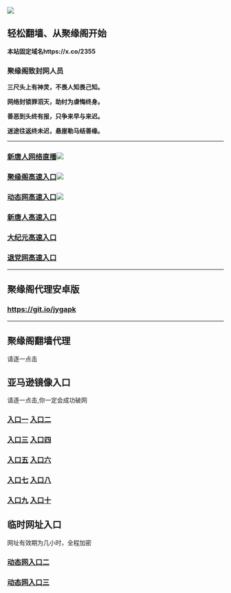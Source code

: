 
![](https://raw.githubusercontent.com/hao369/a/master/j.jpg)



## 轻松翻墙、从聚缘阁开始

**本站固定域名https://x.co/2355**

### 聚缘阁致封网人员

**三尺头上有神灵，不畏人知畏己知。**

**网络封锁罪滔天，助纣为虐悔终身。**

**善恶到头终有报，只争来早与来迟。**

**迷途往返终未迟，悬崖勒马结善缘。**





***
### [新唐人网络直播]( http://5857478.jytz3.jshowe.com.au/t-1-1)![](https://raw.githubusercontent.com/hao369/a/master/jygtj.gif)

### [聚缘阁高速入口](https://7hdecsxvk5.execute-api.ap-northeast-2.amazonaws.com/getwty)![](https://raw.githubusercontent.com/hao369/a/master/jyg.gif)

### [动态网高速入口](https://twljb9uuxh.execute-api.ap-south-1.amazonaws.com/5235bb4356/?id=2)![](https://raw.githubusercontent.com/hao369/a/master/jygdl.gif)

### [新唐人高速入口](https://twljb9uuxh.execute-api.ap-south-1.amazonaws.com/5235bb4356/?id=5)

### [大纪元高速入口](https://twljb9uuxh.execute-api.ap-south-1.amazonaws.com/5235bb4356/?id=7)

### [退党网高速入口](https://twljb9uuxh.execute-api.ap-south-1.amazonaws.com/5235bb4356/?id=8)






***


##  聚缘阁代理安卓版

### https://git.io/jygapk


***


## 聚缘阁翻墙代理 

请逐一点击

## 亚马逊镜像入口 

请逐一点击,你一定会成功破网

### **[入口一](https://s3-ap-southeast-2.amazonaws.com/jyg1/jyg.html)** **[入口二]( https://s3.eu-west-2.amazonaws.com/jyg2/jyg.html)**


### **[入口三](https://s3.eu-central-1.amazonaws.com/jyg3/jyg.html)**  **[入口四](https://s3-ap-southeast-1.amazonaws.com/jyg4/jyg.html)**

### **[入口五](https://s3.ap-south-1.amazonaws.com/jyg5/jyg.html)**  **[入口六](https://s3-us-west-1.amazonaws.com/jyg6/jyg.html)**


###  **[入口七](https://s3-us-west-2.amazonaws.com/jyg7/jyg.html)**  **[入口八](https://s3-eu-west-1.amazonaws.com/jyg8/jyg.html)**


###  **[入口九](https://s3-ap-northeast-1.amazonaws.com/jyg9/jyg.html)**  **[入口十](https://s3.amazonaws.com/dtw/jyg.html)**



## 临时网址入口 

网址有效期为几小时，全程加密

### [动态网入口二](https://x.co/ddg)

### [动态网入口三](https://x.co/ddf)




